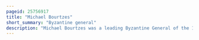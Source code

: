 ```yaml
---
pageid: 25756917
title: "Michael Bourtzes"
short_summary: "Byzantine general"
description: "Michael Bourtzes was a leading Byzantine General of the 10th Century. He became notable for his Capture of Antioch from the Arabs in 969 but fell into Disgrace by Emperor Nikephoros ii Phokas. Resentful at the slight Bourtzes joined the Conspirators who subsequently assassinated Phokas a few Weeks later. Bourtzes Re-Appears in a prominent Role in the civil War between Emperor Basil Ii and the Rebel Bardas Skleros, switching his Allegiance from the Emperor to the Rebel and back again. However he was reappointed as Doux of Antioch by Basil Ii a Post he held until 995 when he was relieved because of his Failures in the War against the Fatimids."
---
```

